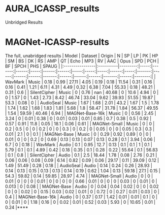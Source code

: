 # AURA_ICASSP_results
Unbridged Results
# MAGNet-ICASSP-results
The full, unabridged results 
| Model           | Dataset   |   Origin |    N |     SP |    LP |   PK |    HP |    SM |   BS |   DK |   RS |   AMP |   QT |   Echo |   MP3 |    RV |   AAC |   Opus |   SPD |   PCH |    BF |   SPCH |   PHS |   SPAUG |
|:----------------|:----------|---------:|-----:|-------:|------:|-----:|------:|------:|-----:|-----:|-----:|------:|-----:|-------:|------:|------:|------:|-------:|------:|------:|------:|-------:|------:|--------:|
| WavMark         | Music     |     0.18 | 0.99 |  27.11 |  4.05 | 0.19 |  0.18 | 11.54 | 0.31 | 0.16 | 0.16 |  0.41 | 1.21 |   6.11 |  4.31 |  4.49 |  0.32 |   6.38 |  7.04 | 55.33 |  0.18 | 48.21  |  0.31 |    0.6  |
| SilentCipher    | Music     |     0    | 0.76 | nan    | 40.68 | 0    | 10.6  |  4.94 | 0    | 0    | 1.57 |  0    | 1.43 |   2.73 |  8.42 | 46.74 | 33.04 |   9.62 | 39.93 | 51.55 | 19.87 | 53.3   |  0.08 |    0    |
| AudioSeal       | Music     |     1.67 | 1.68 |   2.01 | 43.2  | 1.67 |  1.5  |  1.78 | 1.74 | 1.62 | 1.68 |  1.83 | 1.81 |   5.68 |  1.8  | 58.47 | 31.78 |   1.84 | 56.37 | 49.55 |  1.54 | 59.59  | 40.46 |    6.94 |
| MAGNet-Base-16k | Music     |     0    | 0.56 |   2.45 |  3.24 | 0    |  0.01 |  0.38 | 0    | 0.01 | 0.03 |  0.01 | 0.85 |   0.7  |  0.38 |  0.5  |  0.92 |   0.57 |  0.91 | 11.8  |  0.05 | 18.1   |  0.06 |    0.61 |
| MAGNet-Small    | Music     |     0    | 0    |   0.2  |  0.5  | 0    |  0    |  0.2  | 0    | 0    | 0.3  |  0    | 0.2  |   0    |  0.05 |  0    |  0    |   0.05 |  0.3  |  0.3  |  0.01 |  2.1   |  0    |    0.1  |
| MAGNet-Base     | Music     |     0    | 0.29 |   0.92 |  0.89 | 0    |  0    |  0.01 | 0    | 0    | 0.2  |  0    | 0.69 |   0.13 |  0.13 |  0.07 |  0.13 |   0.28 |  0.1  |  3.94 |  0.06 |  6.7   |  0    |    0.18 |
| WavMark         | Audio     |     0.1  | 0.95 |  12.7  |  0.13 | 0.1  |  0.1  |  1    | 0.1  | 5.79 | 0.1  |  0.1  | 4.89 |   0.42 |  0.18 |  0.35 |  0.1  |   0.28 |  0.22 | 55.64 |  0.1  | 56.83  |  0.1  |    0.8  |
| SilentCipher    | Audio     |     0.1  | 2.5  |  18.44 |  1.78 | 0.08 |  2.76 |  0.21 | 0.06 | 0.06 | 0.08 |  0.09 | 6.14 |   0.82 |  0.09 |  0.06 | 29.17 |   0.11 | 39.09 |  0.12 |  1.49 | 51.49  |  0.28 |    0.18 |
| AudioSeal       | Audio     |     0.14 | 0.24 |   0.26 | 28.93 | 0.14 |  0.13 |  0.15 | 0.13 | 0.13 | 0.14 |  0.19 | 0.62 |   1.04 |  0.13 | 59.18 | 27.1  |   0.15 | 54.3  | 59.82 |  0.14 | 59.85  | 28.97 |    4.74 |
| MAGNet-Small    | Audio     |     0    | 0    |   0.01 |  0    | 0    |  0    |  0.01 | 0    | 0    | 0    |  0    | 0.66 |   0.01 |  0    |  0    |  0    |   0.03 |  0    |  0.01 |  0    |  0.013 |  0    |    0.08 |
| MAGNet-Base     | Audio     |     0    | 0.04 |   0.04 |  0.02 | 0    |  0    |  0.02 | 0    | 0    | 0.02 |  0    | 0.15 |   0.03 |  0.02 |  0.01 |  0    |   0.72 |  0    |  0.27 |  0.01 |  0.03  |  0    |    0.4  |
| MAGNet-Base-16k | Audio     |     0    | 0.37 |   0.17 |  1.42 | 0.01 |  0.01 |  0.1  | 0    | 0    | 0.01 |  0    | 1.18 |   0.16 |  0    |  0.02 |  0.01 |   0.52 |  0.03 |  5.93 |  0    | 10.65  |  0.01 |    0.24 |****
